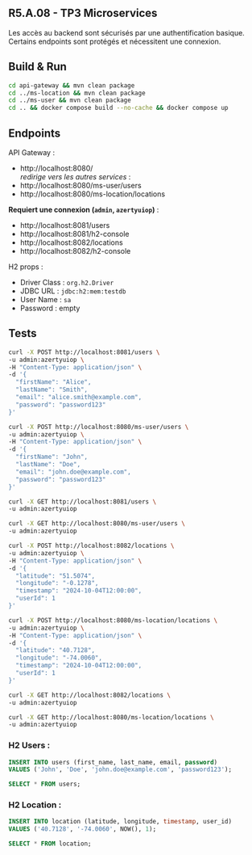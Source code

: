 ## R5.A.08 - TP3 Microservices

Les accès au backend sont sécurisés par une authentification basique.  
Certains endpoints sont protégés et nécessitent une connexion.  

## Build & Run
```bash
cd api-gateway && mvn clean package
cd ../ms-location && mvn clean package
cd ../ms-user && mvn clean package
cd .. && docker compose build --no-cache && docker compose up
```

## Endpoints
API Gateway :
- http://localhost:8080/  
*redirige vers les autres services* :
- http://localhost:8080/ms-user/users
- http://localhost:8080/ms-location/locations

**Requiert une connexion (`admin`, `azertyuiop`)** :
- http://localhost:8081/users
- http://localhost:8081/h2-console
- http://localhost:8082/locations
- http://localhost:8082/h2-console

H2 props :
- Driver Class : `org.h2.Driver`
- JDBC URL : `jdbc:h2:mem:testdb`
- User Name : `sa`
- Password : empty

## Tests
```bash
curl -X POST http://localhost:8081/users \
-u admin:azertyuiop \
-H "Content-Type: application/json" \
-d '{
  "firstName": "Alice",
  "lastName": "Smith",
  "email": "alice.smith@example.com",
  "password": "password123"
}'

curl -X POST http://localhost:8080/ms-user/users \
-u admin:azertyuiop \
-H "Content-Type: application/json" \
-d '{
  "firstName": "John",
  "lastName": "Doe",
  "email": "john.doe@example.com",
  "password": "password123"
}'

curl -X GET http://localhost:8081/users \
-u admin:azertyuiop

curl -X GET http://localhost:8080/ms-user/users \
-u admin:azertyuiop

curl -X POST http://localhost:8082/locations \
-u admin:azertyuiop \
-H "Content-Type: application/json" \
-d '{
  "latitude": "51.5074",
  "longitude": "-0.1278",
  "timestamp": "2024-10-04T12:00:00",
  "userId": 1
}'

curl -X POST http://localhost:8080/ms-location/locations \
-u admin:azertyuiop \
-H "Content-Type: application/json" \
-d '{
  "latitude": "40.7128",
  "longitude": "-74.0060",
  "timestamp": "2024-10-04T12:00:00",
  "userId": 1
}'

curl -X GET http://localhost:8082/locations \
-u admin:azertyuiop

curl -X GET http://localhost:8080/ms-location/locations \
-u admin:azertyuiop
```

### H2 Users :
```sql
INSERT INTO users (first_name, last_name, email, password)
VALUES ('John', 'Doe', 'john.doe@example.com', 'password123');

SELECT * FROM users;
```

### H2 Location :
```sql
INSERT INTO location (latitude, longitude, timestamp, user_id)
VALUES ('40.7128', '-74.0060', NOW(), 1);

SELECT * FROM location;
```
